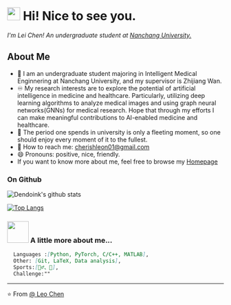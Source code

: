 <h1><img src="https://emojis.slackmojis.com/emojis/images/1531849430/4246/blob-sunglasses.gif?1531849430" width="30"/> Hi! Nice to see you.</h1>

<!-- <h2>  <img src="https://media.giphy.com/media/mGcNjsfWAjY5AEZNw6/giphy.gif" width="50"></h2> -->
<!-- <img align='right' src="https://media.giphy.com/media/cihD7JbLH4jf7ob5Ni/giphy.gif" width="180"> -->

<p>
  <em>I'm Lei Chen! An undergraduate student at 
  <a href="https://www.ncu.edu.cn/">Nanchang University.</a>
  <!-- <img src="https://media.giphy.com/media/fYSnHlufseco8Fh93Z/giphy.gif" width="30"> -->
  
  </em>
</p>

## About Me
- 🔭  I am an undergraduate student majoring in Intelligent Medical Enginnering at Nanchang University, and my supervisor is Zhijiang Wan.
- ♾️ My research interests are to explore the potential of artificial intelligence in medicine and healthcare. Particularly, utilizing deep learning algorithms to analyze medical images and using graph neural networks(GNNs) for medical research. Hope that through my efforts I can make meaningful contributions to AI-enabled medicine and healthcare.
- 👯 The period one spends in university is only a fleeting moment, so one should enjoy every moment of it to the fullest.
- 📧 How to reach me: cherishleon01@gmail.com
- 😄 Pronouns: positive, nice, friendly.
- If you want to know more about me,  feel free to browse my [Homepage](https://github.com/cherishleon.io)

### On Github
<!-- ![Git](https://img.shields.io/badge/-Git-F05032?style=flat-square&logo=git&logoColor=white) -->
<!-- ![visitors](https://visitor-badge.glitch.me/badge?page_id=cherishleon.cherishleon&left_color=green&right_color=red) -->

![Dendoink's github stats](https://github-readme-stats.vercel.app/api?username=cherishleon&show_icons=true&theme=radical&count_private=true)

[![Top Langs](https://github-readme-stats.vercel.app/api/top-langs/?username=cherishleon&layout=compact)](https://github.com/cherishleon/github-readme-stats)



### <img src="https://media.giphy.com/media/VgCDAzcKvsR6OM0uWg/giphy.gif" width="50"> A little more about me...  


```markdown
  Languages :[Python, PyTorch, C/C++, MATLAB],
  Other: [Git, LaTeX, Data analysis],
  Sports:[🏃‍♂️、🏓],
  Challenge:""
```
---
⭐️ From [@ Leo Chen]()
